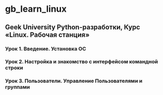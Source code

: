 # gb_learn_linux
## Geek University Python-разработки, Курс «Linux. Рабочая станция»

### Урок 1. Введение. Установка ОС
### Урок 2. Настройка и знакомство с интерфейсом командной строки
### Урок 3. Пользователи. Управление Пользователями и группами 
